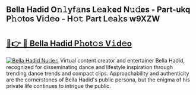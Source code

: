 ## Bella Hadid O𝚗𝚕yf𝚊ns L𝚎a𝚔ed N𝚞𝚍es - Part-ukq P𝚑𝚘tos Vi𝚍𝚎o - H𝚘𝚝 Part L𝚎a𝚔s w9XZW

# <h2><a href="http://kf6152.oniu.top/?m=Bella+Hadid">🔗👉 🔴 Bella Hadid P𝚑ot𝚘𝚜 V𝚒d𝚎o</a></h2>

[![Bella Hadid Nu𝚍e𝚜](https://i.imgur.com/0qMVB7G.gif)](http://kf6152.oniu.top/?m=Bella+Hadid)
Virtual content creator and entertainer Bella Hadid, recognized for disseminating dance and lifestyle inspiration through trending dance trends and compact clips. Approachability and authenticity are the cornerstones of Bella Hadid's public persona, but the enigma of his private life continues to intrigue the public.  
